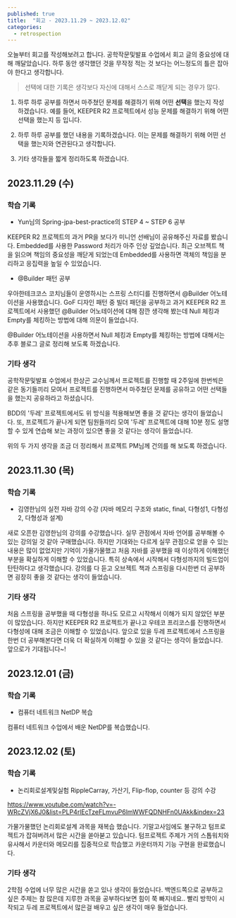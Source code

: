 ```yaml
---
published: true
title:  "회고 - 2023.11.29 ~ 2023.12.02"
categories:
  - retrospection
---
```


오늘부터 회고를 작성해보려고 합니다. 공학작문및발표 수업에서 회고 글의 중요성에 대해 깨달았습니다. 하루 동안 생각했던 것을 무작정 적는 것 보다는 어느정도의 틀은 잡아야 한다고 생각합니다.

> 선택에 대한 기록은 생각보다 자신에 대해서 스스로 깨닫게 되는 경우가 많다.

1. 하루 하루 공부를 하면서 마주쳤던 문제를 해결하기 위해 어떤 **선택**을 했는지 작성하겠습니다. 예를 들어, KEEPER R2 프로젝트에서 성능 문제를 해결하기 위해 어떤 선택을 했는지 등 입니다.

2. 하루 하루 공부를 했던 내용을 기록하겠습니다. 이는 문제를 해결하기 위해 어떤 선택을 했는지와 연관된다고 생각합니다.

3. 기타 생각들을 짧게 정리하도록 하겠습니다. 


## 2023.11.29 (수)

### 학습 기록

- Yun님의 Spring-jpa-best-practice의 STEP 4 ~ STEP 6 공부

KEEPER R2 프로젝트의 과거 PR을 보다가 미니언 선배님이 공유해주신 자료를 봤습니다. Embedded를 사용한 Password 처리가 아주 인상 깊었습니다. 최근 오브젝트 책을 읽으며 책임의 중요성을 깨닫게 되었는데 Embedded를 사용하면 객체의 책임을 분리하고 응집력을 높일 수 있었습니다.

- @Builder 패턴 공부

우아한테크코스 코치님들이 운영하시는 스프링 스터디를 진행하면서 @Builder 어노테이션을 사용했습니다. GoF 디자인 패턴 중 빌더 패던을 공부하고 과거 KEEPER R2 프로젝트에서 사용했던 @Builder 어노테이션에 대해 잠깐 생각해 봤는데 Null 체킹과 Empty를 체킹하는 방법에 대해 의문이 들었습니다.

@Builder 어노테이션을 사용하면서 Null 체킹과 Empty를 체킹하는 방법에 대해서는 추후 블로그 글로 정리해 보도록 하겠습니다.

### 기타 생각
공학작문및발표 수업에서 한상곤 교수님께서 프로젝트를 진행할 때 2주일에 한번씩은 같은 동기들끼리 모여서 프로젝트를 진행하면서 마주쳤던 문제를 공유하고 어떤 선택들을 했는지 공유하라고 하셨습니다.

BDD의 '두레' 프로젝트에서도 위 방식을 적용해보면 좋을 것 같다는 생각이 들었습니다. 또, 프로젝트가 끝나게 되면 팀원들끼리 모여 '두레' 프로젝트에 대해 10분 정도 설명할 수 있게 연습해 보는 과정이 있으면 좋을 것 같다는 생각이 들었습니다.

위의 두 가지 생각을 조금 더 정리해서 프로젝트 PM님께 건의를 해 보도록 하겠습니다.


## 2023.11.30 (목)

### 학습 기록

- 김영한님의 실전 자바 강의 수강 (자바 메모리 구조와 static, final, 다형성1, 다형성2, 다형성과 설계)

새로 오픈한 김영한님의 강의를 수강했습니다. 실무 관점에서 자바 언어를 공부해볼 수 있는 강의일 것 같아 구매했습니다. 하지만 기대와는 다르게 실무 관점으로 얻을 수 있는 내용은 많이 없었지만 기억이 가물가물했고 처음 자바를 공부했을 때 이상하게 이해했던 부분을 확실하게 이해할 수 있었습니다. 특히 상속에서 시작해서 다형성까지의 빌드업이 탄탄하다고 생각했습니다. 강의를 다 듣고 오브젝트 책과 스프링을 다시한번 더 공부하면 굉장히 좋을 것 같다는 생각이 들었습니다. 

### 기타 생각

처음 스프링을 공부했을 때 다형성을 하나도 모르고 시작해서 이해가 되지 않았던 부분이 많았습니다. 하지만 KEEPER R2 프로젝트가 끝나고 우테코 프리코스를 진행하면서 다형성에 대해 조금은 이해할 수 있었습니다. 앞으로 있을 두레 프로젝트에서 스프링을 한번 더 공부해본다면 더욱 더 확실하게 이해할 수 있을 것 같다는 생각이 들었습니다. 앞으로가 기대됩니다~!

## 2023.12.01 (금)

### 학습 기록

- 컴퓨터 네트워크 NetDP 복습

컴퓨터 네트워크 수업에서 배운 NetDP를 복습했습니다. 

## 2023.12.02 (토)

### 학습 기록

- 논리회로설계및실험 RippleCarray, 가산기, Flip-flop, counter 등 강의 수강

https://www.youtube.com/watch?v=-WRcZVjX6J0&list=PLP4rlEcTzeFLmvuP6lmWWFQDNHFn0UAkk&index=23

가물가물했던 논리회로설계 과목을 재복습 했습니다. 기말고사임에도 불구하고 텀프로젝트가 잡혀버려서 많은 시간을 쏟아붇고 있습니다. 텀프로젝트 주제가 거의 스톱워치와 유사해서 카운터와 메모리를 집중적으로 학습했고 카운터까지 기능 구현을 완료했습니다.

### 기타 생각

2학점 수업에 너무 많은 시간을 쏟고 있나 생각이 들었습니다. 백엔드쪽으로 공부하고 싶은 주제는 참 많은데 지루한 과목을 공부하다보면 힘이 쭉 빠지네요.. 빨리 방학이 시작되고 두레 프로젝트에서 많은걸 배우고 싶은 생각이 매우 들었습니다.
